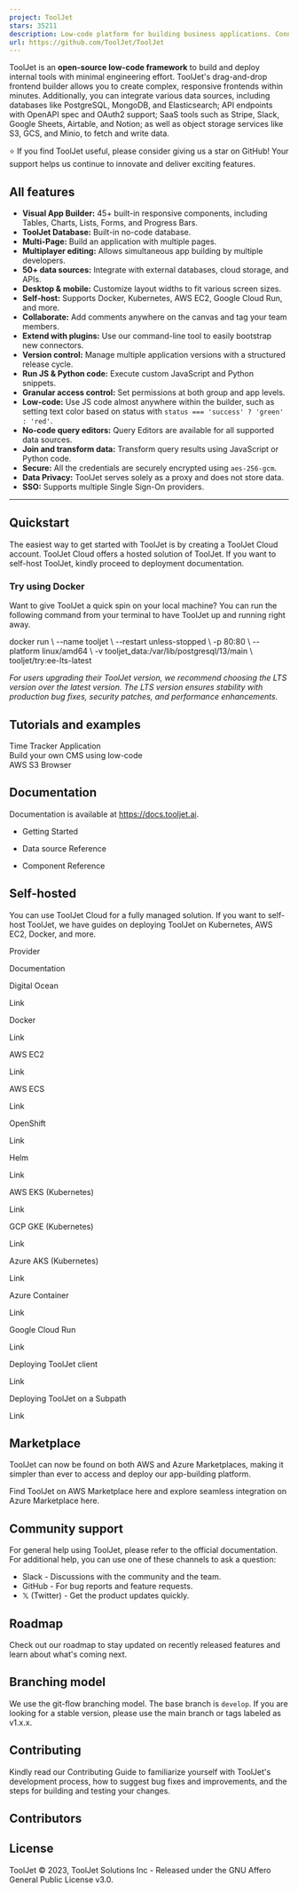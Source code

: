```yaml
---
project: ToolJet
stars: 35211
description: Low-code platform for building business applications. Connect to databases, cloud storages, GraphQL, API endpoints, Airtable, Google sheets, OpenAI, etc and build apps using drag and drop application builder. Built using JavaScript/TypeScript. 🚀
url: https://github.com/ToolJet/ToolJet
---
```


ToolJet is an **open-source low-code framework** to build and deploy internal tools with minimal engineering effort. ToolJet's drag-and-drop frontend builder allows you to create complex, responsive frontends within minutes. Additionally, you can integrate various data sources, including databases like PostgreSQL, MongoDB, and Elasticsearch; API endpoints with OpenAPI spec and OAuth2 support; SaaS tools such as Stripe, Slack, Google Sheets, Airtable, and Notion; as well as object storage services like S3, GCS, and Minio, to fetch and write data.

⭐ If you find ToolJet useful, please consider giving us a star on GitHub! Your support helps us continue to innovate and deliver exciting features.

All features
------------

-   **Visual App Builder:** 45+ built-in responsive components, including Tables, Charts, Lists, Forms, and Progress Bars.
-   **ToolJet Database:** Built-in no-code database.
-   **Multi-Page:** Build an application with multiple pages.
-   **Multiplayer editing:** Allows simultaneous app building by multiple developers.
-   **50+ data sources:** Integrate with external databases, cloud storage, and APIs.
-   **Desktop & mobile:** Customize layout widths to fit various screen sizes.
-   **Self-host:** Supports Docker, Kubernetes, AWS EC2, Google Cloud Run, and more.
-   **Collaborate:** Add comments anywhere on the canvas and tag your team members.
-   **Extend with plugins:** Use our command-line tool to easily bootstrap new connectors.
-   **Version control:** Manage multiple application versions with a structured release cycle.
-   **Run JS & Python code:** Execute custom JavaScript and Python snippets.
-   **Granular access control:** Set permissions at both group and app levels.
-   **Low-code:** Use JS code almost anywhere within the builder, such as setting text color based on status with `status === 'success' ? 'green' : 'red'`.
-   **No-code query editors:** Query Editors are available for all supported data sources.
-   **Join and transform data:** Transform query results using JavaScript or Python code.
-   **Secure:** All the credentials are securely encrypted using `aes-256-gcm`.
-   **Data Privacy:** ToolJet serves solely as a proxy and does not store data.
-   **SSO:** Supports multiple Single Sign-On providers.

* * *

Quickstart
----------

The easiest way to get started with ToolJet is by creating a ToolJet Cloud account. ToolJet Cloud offers a hosted solution of ToolJet. If you want to self-host ToolJet, kindly proceed to deployment documentation.

### Try using Docker

Want to give ToolJet a quick spin on your local machine? You can run the following command from your terminal to have ToolJet up and running right away.

docker run \\
  --name tooljet \\
  --restart unless-stopped \\
  -p 80:80 \\
  --platform linux/amd64 \\
  -v tooljet\_data:/var/lib/postgresql/13/main \\
  tooljet/try:ee-lts-latest

_For users upgrading their ToolJet version, we recommend choosing the LTS version over the latest version. The LTS version ensures stability with production bug fixes, security patches, and performance enhancements._

Tutorials and examples
----------------------

Time Tracker Application  
Build your own CMS using low-code  
AWS S3 Browser  

Documentation
-------------

Documentation is available at https://docs.tooljet.ai.

-   Getting Started  
    
-   Data source Reference  
    
-   Component Reference

Self-hosted
-----------

You can use ToolJet Cloud for a fully managed solution. If you want to self-host ToolJet, we have guides on deploying ToolJet on Kubernetes, AWS EC2, Docker, and more.

Provider

Documentation

Digital Ocean

Link

Docker

Link

AWS EC2

Link

AWS ECS

Link

OpenShift

Link

Helm

Link

AWS EKS (Kubernetes)

Link

GCP GKE (Kubernetes)

Link

Azure AKS (Kubernetes)

Link

Azure Container

Link

Google Cloud Run

Link

Deploying ToolJet client

Link

Deploying ToolJet on a Subpath

Link

Marketplace
-----------

ToolJet can now be found on both AWS and Azure Marketplaces, making it simpler than ever to access and deploy our app-building platform.

Find ToolJet on AWS Marketplace here and explore seamless integration on Azure Marketplace here.

Community support
-----------------

For general help using ToolJet, please refer to the official documentation. For additional help, you can use one of these channels to ask a question:

-   Slack - Discussions with the community and the team.
-   GitHub - For bug reports and feature requests.
-   𝕏 (Twitter) - Get the product updates quickly.

Roadmap
-------

Check out our roadmap to stay updated on recently released features and learn about what's coming next.

Branching model
---------------

We use the git-flow branching model. The base branch is `develop`. If you are looking for a stable version, please use the main branch or tags labeled as v1.x.x.

Contributing
------------

Kindly read our Contributing Guide to familiarize yourself with ToolJet's development process, how to suggest bug fixes and improvements, and the steps for building and testing your changes.  

Contributors
------------

License
-------

ToolJet © 2023, ToolJet Solutions Inc - Released under the GNU Affero General Public License v3.0.
